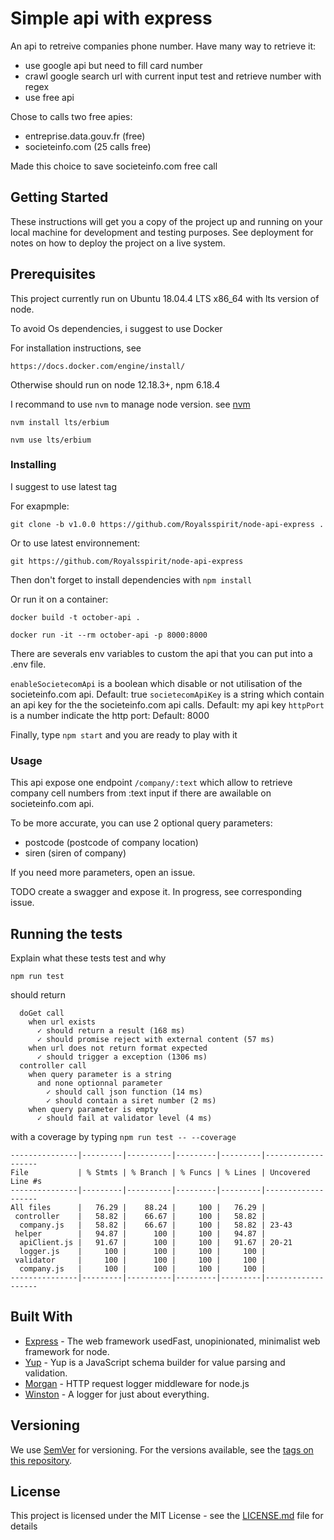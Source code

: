 # Simple api with express

An api to retreive companies phone number.
Have many way to retrieve it:
- use google api but need to fill card number
- crawl google search url with current input test and retrieve number with regex
- use free api
  
Chose to calls two free apies:
- entreprise.data.gouv.fr (free)
- societeinfo.com (25 calls free)

Made this choice to save societeinfo.com free call

## Getting Started

These instructions will get you a copy of the project up and running on your local machine for development and testing purposes. See deployment for notes on how to deploy the project on a live system.

## Prerequisites

This project currently run on Ubuntu 18.04.4 LTS x86_64 with lts version of node.

To avoid Os dependencies, i suggest to use Docker

For installation instructions, see 
```
https://docs.docker.com/engine/install/
```

Otherwise should run on node 12.18.3+, npm 6.18.4

I recommand to use `nvm` to manage node version. see [nvm](https://github.com/nvm-sh/nvm)

`nvm install lts/erbium`

`nvm use lts/erbium`

### Installing

I suggest to use latest tag

For exapmple:

```
git clone -b v1.0.0 https://github.com/Royalsspirit/node-api-express .
```

Or to use latest environnement:

```
git https://github.com/Royalsspirit/node-api-express

```

Then don't forget to install dependencies with `npm install`

Or run it on a container:

```
docker build -t october-api .
```

```
docker run -it --rm october-api -p 8000:8000
```

There are severals env variables to custom the api that you can put into a .env file.

`enableSocietecomApi` is a boolean which disable or not utilisation of the societeinfo.com api. Default: true
`societecomApiKey` is a string which contain an api key for the the societeinfo.com api calls. Default: my api key
`httpPort` is a number indicate the http port: Default: 8000

Finally, type `npm start` and you are ready to play with it 

### Usage

This api expose one endpoint `/company/:text` which allow to retrieve company cell numbers from :text input
if there are awailable on societeinfo.com api.

To be more accurate, you can use 2 optional query parameters:
- postcode (postcode of company location)
- siren (siren of company)

If you need more parameters, open an issue.

TODO create a swagger and expose it. In progress, see corresponding issue.

## Running the tests

Explain what these tests test and why

```
npm run test
```
should return

```
  doGet call
    when url exists
      ✓ should return a result (168 ms)
      ✓ should promise reject with external content (57 ms)
    when url does not return format expected
      ✓ should trigger a exception (1306 ms)
  controller call
    when query parameter is a string
      and none optionnal parameter
        ✓ should call json function (14 ms)
        ✓ should contain a siret number (2 ms)
    when query parameter is empty
      ✓ should fail at validator level (4 ms)
```

with a coverage by typing `npm run test -- --coverage`

```
---------------|---------|----------|---------|---------|-------------------
File           | % Stmts | % Branch | % Funcs | % Lines | Uncovered Line #s
---------------|---------|----------|---------|---------|-------------------
All files      |   76.29 |    88.24 |     100 |   76.29 |
 controller    |   58.82 |    66.67 |     100 |   58.82 |
  company.js   |   58.82 |    66.67 |     100 |   58.82 | 23-43
 helper        |   94.87 |      100 |     100 |   94.87 |
  apiClient.js |   91.67 |      100 |     100 |   91.67 | 20-21
  logger.js    |     100 |      100 |     100 |     100 |
 validator     |     100 |      100 |     100 |     100 |
  company.js   |     100 |      100 |     100 |     100 |
---------------|---------|----------|---------|---------|-------------------
```
## Built With

* [Express](http://www.dropwizard.io/1.0.2/docs/) - The web framework usedFast, unopinionated, minimalist web framework for node.
* [Yup](http://www.dropwizard.io/1.0.2/docs/) - Yup is a JavaScript schema builder for value parsing and validation.
* [Morgan](http://www.dropwizard.io/1.0.2/docs/) - HTTP request logger middleware for node.js
* [Winston](http://www.dropwizard.io/1.0.2/docs/) - A logger for just about everything.

## Versioning

We use [SemVer](http://semver.org/) for versioning. For the versions available, see the [tags on this repository](https://github.com/your/project/tags). 

## License

This project is licensed under the MIT License - see the [LICENSE.md](LICENSE.md) file for details
